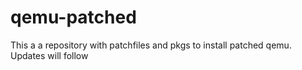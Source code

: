 # qemu-patched
This a a repository with patchfiles and pkgs to install patched qemu.
Updates will follow
